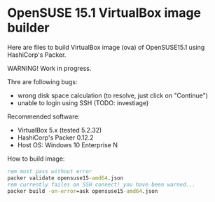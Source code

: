 # OpenSUSE 15.1 VirtualBox image builder

Here are files to build VirtualBox image (ova) of OpenSUSE15.1 
using HashiCorp's Packer.

WARNING! Work in progress.

Thre are following bugs:
* wrong disk space calculation (to resolve, just click on "Continue")
* unable to login using SSH (TODO: investiage)


Recommended software:
- VirtualBox 5.x (tested 5.2.32)
- HashiCorp's Packer 0.12.2
- Host OS: Windows 10 Enterprise N


How to build image:

```cmd
rem must pass without error
packer validate opensuse15-amd64.json
rem currently failes on SSH connect! you have been warned...
packer build -on-error=ask opensuse15-amd64.json
```



